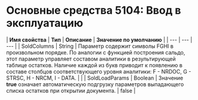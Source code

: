 # Основные средства 5104: Ввод в эксплуатацию



| **Имя свойства** | **Тип** | **Описание** | **Значение по умолчанию**  |
| --- | --- | --- |
| SoldColumns | String | Параметр содержит символы FGHI в произвольном порядке.  По аналогии с функцией построения сальдо, этот параметр управляет составом аналитики в результирующей таблице остатков.  Наличие каждой из букв приводит к появлению в составе столбцов соответствующего  уровня аналитики: F - NRDOC, G - STRSC, H - NRCM, I - DATA.  |  |
| SoldLoadParams | Boolean | Значение **true** означает автоматическую подгрузку параметров  выпадающего списка остатков при открытии документа. | false |

